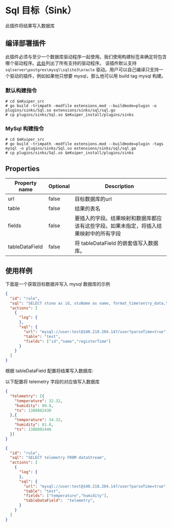 # Sql 目标（Sink）

此插件将结果写入数据库

## 编译部署插件

此插件必须与至少一个数据库驱动程序一起使用。我们使用构建标签来确定将包含哪个驱动程序。[此处](https://github.com/lf-edge/ekuiper/tree/master/extensions/sqldatabase/driver)列出了所有支持的驱动程序。
该插件默认支持 `sqlserver\postgres\mysql\sqlite3\oracle` 驱动。用户可以自己编译只支持一个驱动的插件，例如如果他只想要 mysql，那么他可以用 build tag mysql 构建。

### 默认构建指令
```shell
# cd $eKuiper_src
# go build -trimpath -modfile extensions.mod --buildmode=plugin -o plugins/sinks/Sql.so extensions/sinks/sql/sql.go
# cp plugins/sinks/Sql.so $eKuiper_install/plugins/sinks
```

### MySql 构建指令 
```shell
# cd $eKuiper_src
# go build -trimpath -modfile extensions.mod --buildmode=plugin -tags mysql -o plugins/sinks/Sql.so extensions/sinks/sql/sql.go
# cp plugins/sinks/Sql.so $eKuiper_install/plugins/sinks
```


## Properties

| Property name  | Optional | Description                                 |
|----------------|----------|---------------------------------------------|
| url            | false    | 目标数据库的url                                   |
| table          | false    | 结果的表名                                       |
| fields         | false    | 要插入的字段。结果映射和数据库都应该有这些字段。如果未指定，将插入结果映射中的所有字段 |
| tableDataField | false    | 将 tableDataField 的嵌套值写入数据库。                 |

## 使用样例

下面是一个获取目标数据并写入 mysql 数据库的示例

```json
{
  "id": "rule",
  "sql": "SELECT stuno as id, stuName as name, format_time(entry_data,\"YYYY-MM-dd HH:mm:ss\") as registerTime FROM SqlServerStream",
  "actions": [
    {
      "log": {
      },
      "sql": {
        "url": "mysql://user:test@140.210.204.147/user?parseTime=true",
        "table": "test",
        "fields": ["id","name","registerTime"]
      }
    }
  ]
}
```

根据 tableDataField 配置将结果写入数据库:

以下配置将 telemetry 字段的对应值写入数据库

```json
{
  "telemetry": [{
    "temperature": 32.32,
    "humidity": 80.8,
    "ts": 1388082430
  },{
    "temperature": 34.32,
    "humidity": 81.8,
    "ts": 1388082440
  }]
}
```

```json lines
{
  "id": "rule",
  "sql": "SELECT telemetry FROM dataStream",
  "actions": [
    {
      "log": {
      },
      "sql": {
        "url": "mysql://user:test@140.210.204.147/user?parseTime=true",
        "table": "test",
        "fields": ["temperature","humidity"],
        "tableDataField":  "telemetry",
      }
    }
  ]
}
```



